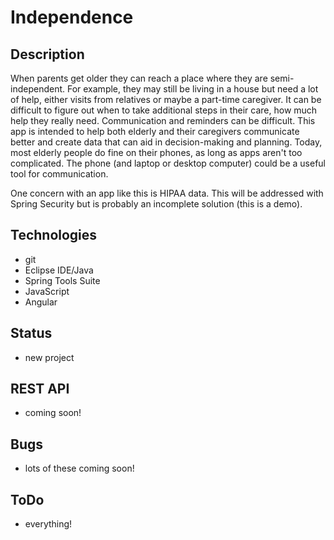 # Independence 

## Description
When parents get older they can reach a place where they are semi-independent. For example, they may still be living in a house but need a lot of help, either visits from relatives or maybe a part-time caregiver. It can be difficult to figure out when to take additional steps in their care, how much help they really need. Communication and reminders can be difficult. This app is intended to help both elderly and their caregivers communicate better and create data that can aid in decision-making and planning. Today, most elderly people do fine on their phones, as long as apps aren't too complicated. The phone (and laptop or desktop computer) could be a useful tool for communication. 

One concern with an app like this is HIPAA data. This will be addressed with Spring Security but is probably an incomplete solution (this is a demo).

## Technologies
* git
* Eclipse IDE/Java
* Spring Tools Suite
* JavaScript
* Angular

## Status
* new project

## REST API 
* coming soon!

## Bugs
* lots of these coming soon!

## ToDo
* everything!
